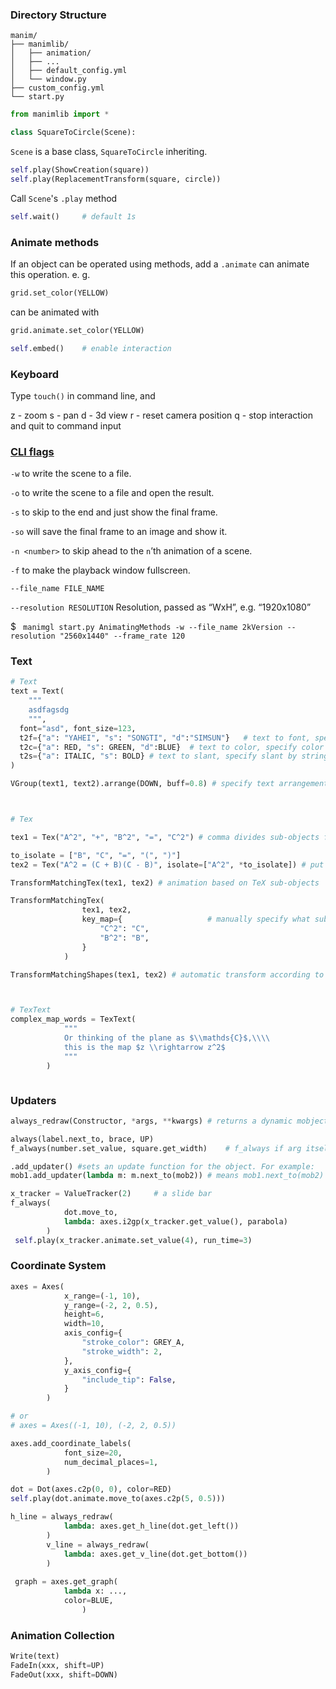 ### Directory Structure

```
manim/
├── manimlib/
│   ├── animation/
│   ├── ...
│   ├── default_config.yml
│   └── window.py
├── custom_config.yml
└── start.py
```



```python
from manimlib import *
```



```python
class SquareToCircle(Scene):
```

`Scene` is a base class, `SquareToCircle` inheriting.



```python
self.play(ShowCreation(square))
self.play(ReplacementTransform(square, circle))
```

Call `Scene`'s `.play` method



```python
self.wait()		# default 1s
```



### Animate methods

If an object can be operated using methods, add a `.animate` can animate this operation. e. g.

```python
grid.set_color(YELLOW)
```

can be animated with

```python
grid.animate.set_color(YELLOW)
```





```python
self.embed()	# enable interaction
```





### Keyboard

Type `touch()` in command line, and

z - zoom	s - pan	d - 3d view	r - reset camera position	q - stop interaction and quit to command input



### [CLI flags](https://3b1b.github.io/manim/getting_started/configuration.html)

`-w` to write the scene to a file.

`-o` to write the scene to a file and open the result.

`-s` to skip to the end and just show the final frame.

`-so` will save the final frame to an image and show it.

`-n <number>` to skip ahead to the `n`’th animation of a scene.

`-f` to make the playback window fullscreen.

`--file_name FILE_NAME` 

`--resolution RESOLUTION` Resolution, passed as “WxH”, e.g. “1920x1080”

$ ` manimgl start.py AnimatingMethods -w --file_name 2kVersion --resolution "2560x1440" --frame_rate 120`



### Text

````python
# Text
text = Text(
	"""
	asdfagsdg
	""",
  font="asd", font_size=123,
  t2f={"a": "YAHEI", "s": "SONGTI", "d":"SIMSUN"}	# text to font, specify font by string
  t2c={"a": RED, "s": GREEN, "d":BLUE}	# text to color, specify color by string
  t2s={"a": ITALIC, "s": BOLD} # text to slant, specify slant by string
)

VGroup(text1, text2).arrange(DOWN, buff=0.8) # specify text arrangement, direction and spacing



# Tex

tex1 = Tex("A^2", "+", "B^2", "=", "C^2") # comma divides sub-objects for later animation

to_isolate = ["B", "C", "=", "(", ")"]
tex2 = Tex("A^2 = (C + B)(C - B)", isolate=["A^2", *to_isolate]) # put together in TeX but later isolate something out

TransformMatchingTex(tex1, tex2) # animation based on TeX sub-objects

TransformMatchingTex(
                tex1, tex2,
                key_map={					# manually specify what sub-objects transforms to what sub-objects
                    "C^2": "C",
                    "B^2": "B",
                }
            )

TransformMatchingShapes(tex1, tex2) # automatic transform according to shapes



# TexText
complex_map_words = TexText(
            """
            Or thinking of the plane as $\\mathds{C}$,\\\\
            this is the map $z \\rightarrow z^2$
            """
        )

````







```python

```



### Updaters

```python
always_redraw(Constructor, *args, **kwargs) # returns a dynamic mobject constantly calling constructor

always(label.next_to, brace, UP)
f_always(number.set_value, square.get_width)    # f_always if arg itself changes

.add_updater() #sets an update function for the object. For example: 
mob1.add_updater(lambda m: m.next_to(mob2)) # means mob1.next_to(mob2) is executed every frame.

x_tracker = ValueTracker(2)		# a slide bar
f_always(
            dot.move_to,
            lambda: axes.i2gp(x_tracker.get_value(), parabola)
        )
 self.play(x_tracker.animate.set_value(4), run_time=3)

```



### Coordinate System

```python
axes = Axes(
            x_range=(-1, 10),
            y_range=(-2, 2, 0.5),
            height=6,
            width=10,
            axis_config={
                "stroke_color": GREY_A,
                "stroke_width": 2,
            },
            y_axis_config={
                "include_tip": False,
            }
        )

# or
# axes = Axes((-1, 10), (-2, 2, 0.5))

axes.add_coordinate_labels(
            font_size=20,
            num_decimal_places=1,
        )

dot = Dot(axes.c2p(0, 0), color=RED)
self.play(dot.animate.move_to(axes.c2p(5, 0.5)))

h_line = always_redraw(
            lambda: axes.get_h_line(dot.get_left())
        )
        v_line = always_redraw(
            lambda: axes.get_v_line(dot.get_bottom())
        )
  
 graph = axes.get_graph(
            lambda x: ...,
            color=BLUE,
 				)
```







### Animation Collection

```python
Write(text)
FadeIn(xxx, shift=UP)
FadeOut(xxx, shift=DOWN)

```

